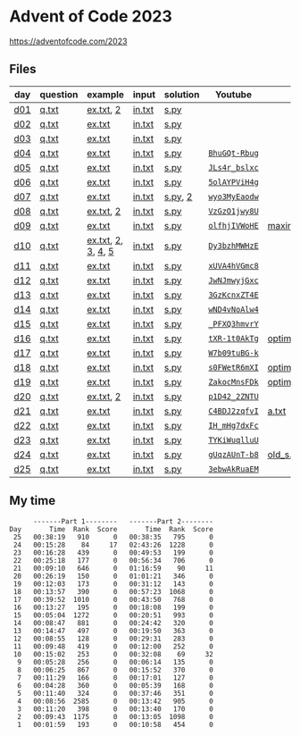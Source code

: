 # Advent of Code 2023

<https://adventofcode.com/2023>

## Files

| day | question | example | input | solution | Youtube | other |
|-----|----------|---------|-------|----------|---------|----------|
|[d01](d01)|[q.txt](d01/q.txt)|[ex.txt](d01/ex.txt), [2](d01/ex2.txt)|[in.txt](d01/in.txt)|[s.py](d01/s.py)|||
|[d02](d02)|[q.txt](d02/q.txt)|[ex.txt](d02/ex.txt)|[in.txt](d02/in.txt)|[s.py](d02/s.py)|||
|[d03](d03)|[q.txt](d03/q.txt)|[ex.txt](d03/ex.txt)|[in.txt](d03/in.txt)|[s.py](d03/s.py)|||
|[d04](d04)|[q.txt](d04/q.txt)|[ex.txt](d04/ex.txt)|[in.txt](d04/in.txt)|[s.py](d04/s.py)|[`BhuGQt-Rbug`](https://youtu.be/BhuGQt-Rbug)||
|[d05](d05)|[q.txt](d05/q.txt)|[ex.txt](d05/ex.txt)|[in.txt](d05/in.txt)|[s.py](d05/s.py)|[`JLs4r_bslxc`](https://youtu.be/JLs4r_bslxc)||
|[d06](d06)|[q.txt](d06/q.txt)|[ex.txt](d06/ex.txt)|[in.txt](d06/in.txt)|[s.py](d06/s.py)|[`5olAYPViH4g`](https://youtu.be/5olAYPViH4g)||
|[d07](d07)|[q.txt](d07/q.txt)|[ex.txt](d07/ex.txt)|[in.txt](d07/in.txt)|[s.py](d07/s.py), [2](d07/s2.py)|[`wyo3MyEaodw`](https://youtu.be/wyo3MyEaodw)||
|[d08](d08)|[q.txt](d08/q.txt)|[ex.txt](d08/ex.txt), [2](d08/ex2.txt)|[in.txt](d08/in.txt)|[s.py](d08/s.py)|[`VzGzO1jwy8U`](https://youtu.be/VzGzO1jwy8U)||
|[d09](d09)|[q.txt](d09/q.txt)|[ex.txt](d09/ex.txt)|[in.txt](d09/in.txt)|[s.py](d09/s.py)|[`olfhjIVWoHE`](https://youtu.be/olfhjIVWoHE)|[maxima.txt](d09/maxima.txt)|
|[d10](d10)|[q.txt](d10/q.txt)|[ex.txt](d10/ex.txt), [2](d10/ex2.txt), [3](d10/ex3.txt), [4](d10/ex4.txt), [5](d10/ex5.txt)|[in.txt](d10/in.txt)|[s.py](d10/s.py)|[`Dy3bzhMWHzE`](https://youtu.be/Dy3bzhMWHzE)||
|[d11](d11)|[q.txt](d11/q.txt)|[ex.txt](d11/ex.txt)|[in.txt](d11/in.txt)|[s.py](d11/s.py)|[`xUVA4hVGmc8`](https://youtu.be/xUVA4hVGmc8)||
|[d12](d12)|[q.txt](d12/q.txt)|[ex.txt](d12/ex.txt)|[in.txt](d12/in.txt)|[s.py](d12/s.py)|[`JwNJmwyjGxc`](https://youtu.be/JwNJmwyjGxc)||
|[d13](d13)|[q.txt](d13/q.txt)|[ex.txt](d13/ex.txt)|[in.txt](d13/in.txt)|[s.py](d13/s.py)|[`3GzKcnxZT4E`](https://youtu.be/3GzKcnxZT4E)||
|[d14](d14)|[q.txt](d14/q.txt)|[ex.txt](d14/ex.txt)|[in.txt](d14/in.txt)|[s.py](d14/s.py)|[`wND4vNoAlw4`](https://youtu.be/wND4vNoAlw4)||
|[d15](d15)|[q.txt](d15/q.txt)|[ex.txt](d15/ex.txt)|[in.txt](d15/in.txt)|[s.py](d15/s.py)|[`_PFXQ3hmvrY`](https://youtu.be/_PFXQ3hmvrY)||
|[d16](d16)|[q.txt](d16/q.txt)|[ex.txt](d16/ex.txt)|[in.txt](d16/in.txt)|[s.py](d16/s.py)|[`tXR-1t0AkTg`](https://youtu.be/tXR-1t0AkTg)|[optimize_scc.py](d16/optimize_scc.py)|
|[d17](d17)|[q.txt](d17/q.txt)|[ex.txt](d17/ex.txt)|[in.txt](d17/in.txt)|[s.py](d17/s.py)|[`W7b09tuBG-k`](https://youtu.be/W7b09tuBG-k)||
|[d18](d18)|[q.txt](d18/q.txt)|[ex.txt](d18/ex.txt)|[in.txt](d18/in.txt)|[s.py](d18/s.py)|[`s0FWetR6mXI`](https://youtu.be/s0FWetR6mXI)|[optimize_sf.py](d18/optimize_sf.py)|
|[d19](d19)|[q.txt](d19/q.txt)|[ex.txt](d19/ex.txt)|[in.txt](d19/in.txt)|[s.py](d19/s.py)|[`ZakocMnsFDk`](https://youtu.be/ZakocMnsFDk)|[optimize_fork.py](d19/optimize_fork.py)|
|[d20](d20)|[q.txt](d20/q.txt)|[ex.txt](d20/ex.txt), [2](d20/ex2.txt)|[in.txt](d20/in.txt)|[s.py](d20/s.py)|[`p1D42_2ZNTU`](https://youtu.be/p1D42_2ZNTU)||
|[d21](d21)|[q.txt](d21/q.txt)|[ex.txt](d21/ex.txt)|[in.txt](d21/in.txt)|[s.py](d21/s.py)|[`C4BDJ2zqfvI`](https://youtu.be/C4BDJ2zqfvI)|[a.txt](d21/a.txt)|
|[d22](d22)|[q.txt](d22/q.txt)|[ex.txt](d22/ex.txt)|[in.txt](d22/in.txt)|[s.py](d22/s.py)|[`IH_mHg7dxFc`](https://youtu.be/IH_mHg7dxFc)||
|[d23](d23)|[q.txt](d23/q.txt)|[ex.txt](d23/ex.txt)|[in.txt](d23/in.txt)|[s.py](d23/s.py)|[`TYKiWuqlluU`](https://youtu.be/TYKiWuqlluU)||
|[d24](d24)|[q.txt](d24/q.txt)|[ex.txt](d24/ex.txt)|[in.txt](d24/in.txt)|[s.py](d24/s.py)|[`gUqzAUnT-b8`](https://youtu.be/gUqzAUnT-b8)|[old_s.py](d24/old_s.py)|
|[d25](d25)|[q.txt](d25/q.txt)|[ex.txt](d25/ex.txt)|[in.txt](d25/in.txt)|[s.py](d25/s.py)|[`3ebwAkRuaEM`](https://youtu.be/3ebwAkRuaEM)||

## My time

```
      -------Part 1--------   -------Part 2--------
Day       Time  Rank  Score       Time  Rank  Score
 25   00:38:19   910      0   00:38:35   795      0
 24   00:15:28    84     17   02:43:26  1228      0
 23   00:16:28   439      0   00:49:53   199      0
 22   00:25:18   177      0   00:56:34   706      0
 21   00:09:10   646      0   01:16:59    90     11
 20   00:26:19   150      0   01:01:21   346      0
 19   00:12:03   173      0   00:31:12   143      0
 18   00:13:57   390      0   00:57:23  1068      0
 17   00:39:52  1010      0   00:43:50   768      0
 16   00:13:27   195      0   00:18:08   199      0
 15   00:05:04  1272      0   00:20:51   993      0
 14   00:08:47   881      0   00:24:42   320      0
 13   00:14:47   497      0   00:19:50   363      0
 12   00:08:55   128      0   00:29:31   283      0
 11   00:09:48   419      0   00:12:00   252      0
 10   00:15:02   253      0   00:32:08    69     32
  9   00:05:28   256      0   00:06:14   135      0
  8   00:06:25   867      0   00:15:52   370      0
  7   00:11:29   166      0   00:17:01   127      0
  6   00:04:28   360      0   00:05:39   168      0
  5   00:11:40   324      0   00:37:46   351      0
  4   00:08:56  2585      0   00:13:42   905      0
  3   00:11:20   398      0   00:13:40   170      0
  2   00:09:43  1175      0   00:13:05  1098      0
  1   00:01:59   193      0   00:10:58   454      0
```

